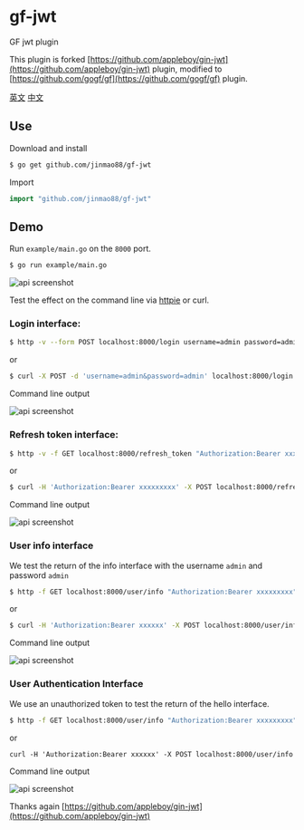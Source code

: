 # gf-jwt
GF jwt plugin

This plugin is forked [https://github.com/appleboy/gin-jwt](https://github.com/appleboy/gin-jwt) plugin, modified to [https://github.com/gogf/gf](https://github.com/gogf/gf) plugin.


[英文](README.md) [中文](README_zh.md)


## Use

Download and install

```sh
$ go get github.com/jinmao88/gf-jwt
```

Import

```go
import "github.com/jinmao88/gf-jwt"
```

## Demo

Run `example/main.go` on the `8000` port.

```bash
$ go run example/main.go
```

![api screenshot](screenshot/server.png)

Test the effect on the command line via [httpie](https://github.com/jkbrzt/httpie) or curl.

### Login interface:

```bash
$ http -v --form POST localhost:8000/login username=admin password=admin
```
or
```bash
$ curl -X POST -d 'username=admin&password=admin' localhost:8000/login
```

Command line output

![api screenshot](screenshot/login.png)

### Refresh token interface:

```bash
$ http -v -f GET localhost:8000/refresh_token "Authorization:Bearer xxxxxxxxx" "Content-Type: application/json"
```
or
```bash
$ curl -H 'Authorization:Bearer xxxxxxxxx' -X POST localhost:8000/refresh_token
```

Command line output

![api screenshot](screenshot/refresh_token.png)

### User info interface

We test the return of the info interface with the username `admin` and password `admin`

```bash
$ http -f GET localhost:8000/user/info "Authorization:Bearer xxxxxxxxx" "Content-Type: application/json"
```
or
```bash
$ curl -H 'Authorization:Bearer xxxxxx' -X POST localhost:8000/user/info
```

Command line output

![api screenshot](screenshot/hello.png)

### User Authentication Interface

We use an unauthorized token to test the return of the hello interface.

```bash
$ http -f GET localhost:8000/user/info "Authorization:Bearer xxxxxxxxx" "Content-Type: application/json"
```
or
```
curl -H 'Authorization:Bearer xxxxxx' -X POST localhost:8000/user/info
```

Command line output

![api screenshot](screenshot/401.png)

Thanks again [https://github.com/appleboy/gin-jwt](https://github.com/appleboy/gin-jwt)
